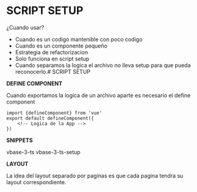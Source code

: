 # SCRIPT SETUP

¿Cuando usar?

- Cuando es un codigo mantenible con poco codigo
- Cuando es un componente pequeño
- Estrategia de refactorizacion
- Solo funciona en script setup
- Cuando separamos la logica el archivo no lleva setup para que pueda reconocerlo.# SCRIPT SETUP

**DEFINE COMPONENT**

Cuando exportamos la logica de un archivo aparte es necesario el define component

```
import {defineComponent} from 'vue'
export default defineComponent({
    <!-- Logica de la App -->
})
```

**SNIPPETS**

vbase-3-ts
vbase-3-ts-setup

**LAYOUT**

La idea del layout separado por paginas es que cada pagina tendra su layout correspondiente.
